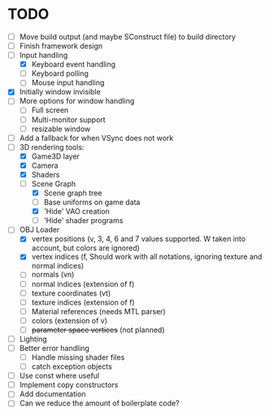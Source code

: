 # TODO

- [ ] Move build output (and maybe SConstruct file) to build directory
- [ ] Finish framework design
- [ ] Input handling
  - [x] Keyboard event handling
  - [ ] Keyboard polling
  - [ ] Mouse input handling
- [x] Initially window invisible
- [ ] More options for window handling
  - [ ] Full screen
  - [ ] Multi-monitor support
  - [ ] resizable window
- [ ] Add a fallback for when VSync does not work
- [ ] 3D rendering tools:
  - [x] Game3D layer
  - [x] Camera
  - [x] Shaders
  - [ ] Scene Graph
    - [x] Scene graph tree
    - [ ] Base uniforms on game data
    - [x] 'Hide' VAO creation
    - [ ] 'Hide' shader programs
- [ ] OBJ Loader
  - [x] vertex positions (v, 3, 4, 6 and 7 values supported. W taken into account, but colors are ignored)
  - [x] vertex indices (f, Should work with all notations, ignoring texture and normal indices)
  - [ ] normals (vn)
  - [ ] normal indices (extension of f)
  - [ ] texture coordinates (vt)
  - [ ] texture indices (extension of f)
  - [ ] Material references (needs MTL parser)
  - [ ] colors (extension of v)
  - [ ] ~~parameter space vertices~~ (not planned)
- [ ] Lighting
- [ ] Better error handling
  - [ ] Handle missing shader files
  - [ ] catch exception objects
- [ ] Use const where useful
- [ ] Implement copy constructors
- [ ] Add documentation
- [ ] Can we reduce the amount of boilerplate code?

